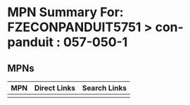 



# MPN Summary For: FZECONPANDUIT5751 > con-panduit : 057-050-1

## MPNs
  

|MPN|Direct Links|Search Links|
| :--- | :--- | :--- |
||||

